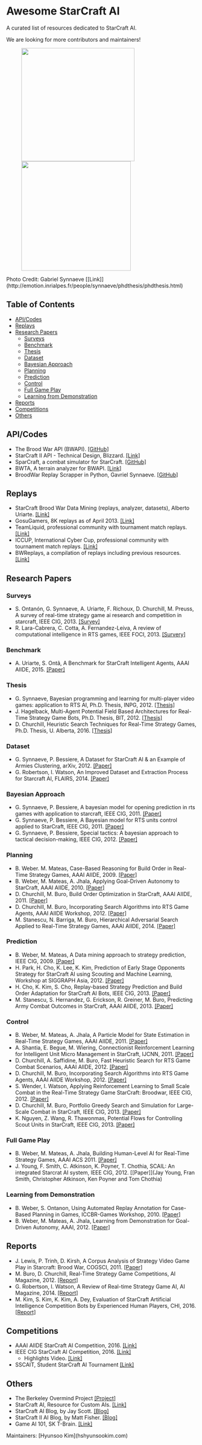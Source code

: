 # Awesome StarCraft AI

A curated list of resources dedicated to StarCraft AI.

We are looking for more contributors and maintainers!

<figure>
<img src="https://scontent.xx.fbcdn.net/v/t1.0-9/14355782_302910503413104_6891631993634370892_n.png?oh=82719817ad42487509778b34c4792305&oe=588F26CB" height="300">
<img src="https://scontent.xx.fbcdn.net/v/t1.0-9/14322406_302910520079769_1227698224819854403_n.jpg?oh=76a56a6f5b124d03dc13c2e5728616d2&oe=58CA891C" title="" height="290">
</figure>
Photo Credit: Gabriel Synnaeve [[Link]](http://emotion.inrialpes.fr/people/synnaeve/phdthesis/phdthesis.html)

<br>


## Table of Contents
 - [API/Codes](#apicodes)
 - [Replays](#replays)
 - [Research Papers](#research-papers)
   - [Surveys](#surveys)
   - [Benchmark](#benchmark)
   - [Thesis](#thesis)
   - [Dataset](#dataset)
   - [Bayesian Approach](#bayesian-approach)
   - [Planning](#planning)
   - [Prediction](#prediction)
   - [Control](#control)
   - [Full Game Play](#full-game-play)
   - [Learning from Demonstration](#learning-from-demonstration)
 - [Reports](#reports)
 - [Competitions](#competitions)
 - [Others](#others)

## API/Codes
- The Brood War API (BWAPI). [[GitHub]](https://github.com/bwapi/bwapi)
- StarCraft II API - Technical Design, Blizzard. [[Link]](http://us.battle.net/forums/en/sc2/topic/20751114921)
- SparCraft, a combat simulator for StarCraft. [[GitHub]](https://github.com/davechurchill/ualbertabot)
- BWTA, A terrain analyzer for BWAPI. [[Link]](https://code.google.com/archive/p/bwta/)
- BroodWar Replay Scrapper in Python, Gavriel Synnaeve. [[GitHub]](https://github.com/syhw/Broodwar_replays_scrappers)

## Replays
- StarCraft Brood War Data Mining (replays, analyzer, datasets), Alberto Uriarte. [[Link]](http://nova.wolfwork.com/dataMining.html)
- GosuGamers, 8K replays as of April 2013. [[Link]](http://www.gosugamers.net/starcraft/replays-archive)
- TeamLiquid, professional community with tournament match replays. [[Link]](http://www.teamliquid.net/replay/index.php)
- ICCUP, International Cyber Cup, professional community with tournament match replays. [[Link]](http://iccup.com/en/starcraft/replays.html)
- BWReplays, a compilation of replays including previous resources. [[Link]](http://bwreplays.com/)

## Research Papers
### Surveys
- S. Ontanón, G. Synnaeve, A. Uriarte, F. Richoux, D. Churchill, M. Preuss, A survey of real-time strategy game ai research and competition in starcraft, IEEE CIG, 2013. [[Survey]](https://hal.inria.fr/file/index/docid/871001/filename/survey.pdf)
- R. Lara-Cabrera, C. Cotta, A. Fernandez-Leiva, A review of computational intelligence in RTS games, IEEE FOCI, 2013. [[Survery]](http://www.lcc.uma.es/~ccottap/papers/lara13review.pdf)

### Benchmark
- A. Uriarte, S. Ontã, A Benchmark for StarCraft Intelligent Agents, AAAI AIIDE, 2015. [[Paper]](https://pdfs.semanticscholar.org/bbe4/2896225a4202754a95cca76252313413a342.pdf)

### Thesis
- G. Synnaeve, Bayesian programming and learning for multi-player video games: application to RTS AI, Ph.D. Thesis, INPG, 2012. [[Thesis]](https://tel.archives-ouvertes.fr/tel-00780635/document)
- J. Hagelback, Multi-Agent Potential Field Based Architectures for Real-Time Strategy Game Bots, Ph.D. Thesis, BIT, 2012. [[Thesis]](http://www.bth.se/tek/jhg.nsf/bilagor/jhg_phd_thesis_cr_pdf/$file/jhg.phd.thesis.cr.pdf)
- D. Churchill, Heuristic Search Techniques for Real-Time Strategy Games, Ph.D. Thesis, U. Alberta, 2016. [[Thesis]](http://www.cs.mun.ca/~dchurchill/pdf/DavidChurchill_phd_thesis.pdf)

### Dataset
- G. Synnaeve, P. Bessiere, A Dataset for StarCraft AI & an Example of Armies Clustering, arXiv, 2012. [[Paper]](https://arxiv.org/pdf/1211.4552.pdf)
- G. Robertson, I. Watson, An Improved Dataset and Extraction Process for Starcraft AI, FLAIRS, 2014. [[Paper]](https://pdfs.semanticscholar.org/1bb9/3ae33a6367ef12c9a4b7a025710495167046.pdf)

### Bayesian Approach
- G. Synnaeve, P. Bessiere, A bayesian model for opening prediction in rts games with application to starcraft, IEEE CIG, 2011. [[Paper]](https://hal.archives-ouvertes.fr/hal-00607277/file/OpeningPrediction.pdf)
- G. Synnaeve, P. Bessiere, A Bayesian model for RTS units control applied to StarCraft, IEEE CIG, 2011. [[Paper]](https://hal.archives-ouvertes.fr/file/index/docid/607281/filename/BayesianUnit.pdf)
- G. Synnaeve, P. Bessiere, Special tactics: A bayesian approach to tactical decision-making, IEEE CIG, 2012. [[Paper]](https://hal.archives-ouvertes.fr/hal-00752841/file/SpecialTactics.pdf)

### Planning
- B. Weber. M. Mateas, Case-Based Reasoning for Build Order in Real-Time Strategy Games, AAAI AIIDE, 2009. [[Paper]](https://games.soe.ucsc.edu/sites/default/files/bweber_aiide_09.pdf)
- B. Weber, M. Mateas, A. Jhala, Applying Goal-Driven Autonomy to StarCraft, AAAI AIIDE, 2010. [[Paper]](http://alumni.soe.ucsc.edu/~bweber/pubs/gda_aiide2010.pdf)
- D. Churchill, M. Buro, Build Order Optimization in StarCraft, AAAI AIIDE, 2011. [[Paper]](https://pdfs.semanticscholar.org/dfd9/1e739bd979c08485a75fd11c501a6ec05118.pdf)
- D. Churchill, M. Buro, Incorporating Search Algorithms into RTS Game Agents, AAAI AIIDE Workshop, 2012. [[Paper]](http://musicweb.ucsd.edu/~sdubnov/Mu270d/AIIDE12/03/WS12-15-005.pdf)
- M. Stanescu, N. Barriga, M. Buro, Hierarchical Adversarial Search Applied to Real-Time Strategy Games, AAAI AIIDE, 2014. [[Paper]](https://pdfs.semanticscholar.org/1ea1/20c8ad129f4984a4bee95096efa4115e8f62.pdf)

### Prediction
- B. Weber, M. Mateas, A Data mining approach to strategy prediction, IEEE CIG, 2009. [[Paper]](http://alumni.soe.ucsc.edu/~bweber/pubs/cig_2009.pdf)
- H. Park, H. Cho, K. Lee, K. Kim, Prediction of Early Stage Opponents Strategy for StarCraft AI using Scouting and Machine Learning, Workshop at SIGGRAPH Asia, 2012. [[Paper]](https://pdfs.semanticscholar.org/0805/94e9ae896d1b1df508575e8dc8546c26e938.pdf)
- H. Cho, K. Kim, S. Cho, Replay-based Strategy Prediction and Build Order Adaptation for StarCraft AI Bots, IEEE CIG, 2013. [[Paper]](http://cilab.sejong.ac.kr/home/lib/exe/fetch.php?media=public:paper:cig_2013.pdf)
- M. Stanescu, S. Hernandez, G. Erickson, R. Greiner, M. Buro, Predicting Army Combat Outcomes in StarCraft, AAAI AIIDE, 2013. [[Paper]](http://citeseerx.ist.psu.edu/viewdoc/download?doi=10.1.1.696.7272&rep=rep1&type=pdf)

### Control
- B. Weber, M. Mateas, A. Jhala, A Particle Model for State Estimation in Real-Time Strategy Games, AAAI AIIDE, 2011. [[Paper]](http://alumni.soe.ucsc.edu/~bweber/pubs/weber_aiide11.pdf)
- A. Shantia, E. Begue, M. Wiering, Connectionist Reinforcement Learning for Intelligent Unit Micro Management in StarCraft, IJCNN, 2011. [[Paper]](http://www.ai.rug.nl/~mwiering/GROUP/ARTICLES/StarCraft.pdf)
- D. Churchill, A. Saffidine, M. Buro, Fast Heuristic Search for RTS Game Combat Scenarios, AAAI AIIDE, 2012. [[Paper]](http://musicweb.ucsd.edu/~sdubnov/Mu270d/AIIDE12/01/AIIDE12-027.pdf)
- D. Churchill, M. Buro, Incorporating Search Algorithms into RTS Game Agents, AAAI AIIDE Workshop, 2012. [[Paper]](http://musicweb.ucsd.edu/~sdubnov/Mu270d/AIIDE12/03/WS12-15-005.pdf)
- S. Wender, I. Watson, Applying Reinforcement Learning to Small Scale Combat in the Real-Time Strategy Game StarCraft: Broodwar, IEEE CIG, 2012. [[Paper]](https://pdfs.semanticscholar.org/1308/c8326203caec91a7c44ffd1dfe86dd227c7f.pdf)
- D. Churchill, M. Buro, Portfolio Greedy Search and Simulation for Large-Scale Combat in StarCraft, IEEE CIG, 2013. [[Paper]](https://pdfs.semanticscholar.org/9fcc/5d4c04db820a7ca5197285cded68fed29f65.pdf)
- K. Nguyen, Z. Wang, R. Thawonmas, Potential Flows for Controlling Scout Units in StarCraft, IEEE CIG, 2013. [[Paper]](http://eldar.mathstat.uoguelph.ca/dashlock/CIG2013/papers/paper_87.pdf)

### Full Game Play
- B. Weber, M. Mateas, A. Jhala, Building Human-Level AI for Real-Time Strategy Games, AAAI ACS 2011. [[Paper]](https://games.soe.ucsc.edu/sites/default/files/weber-acs2011.pdf)
- J. Young, F. Smith, C. Atkinson, K. Poyner, T. Chothia, SCAIL: An integrated Starcrat AI system, IEEE CIG, 2012. [[Paper]](Jay Young, Fran Smith, Christopher Atkinson, Ken Poyner and Tom Chothia)

### Learning from Demonstration
- B. Weber, S. Ontanon, Using Automated Replay Annotation for Case-Based Planning in Games, ICCBR-Games Workshop, 2010. [[Paper]](https://games.soe.ucsc.edu/sites/default/files/iccbr-cg.pdf)
- B. Weber, M. Mateas, A. Jhala, Learning from Demonstration for Goal-Driven Autonomy, AAAI, 2012. [[Paper]](http://alumni.soe.ucsc.edu/~bweber/pubs/Weber-AAAI-2012.pdf)


## Reports
- J. Lewis, P. Trinh, D. Kirsh, A Corpus Analysis of Strategy Video Game Play in Starcraft: Brood War, COGSCI, 2011. [[Paper]](http://mindmodeling.org/cogsci2011/papers/0138/paper0138.pdf)
- M. Buro, D. Churchill, Real-Time Strategy Game Competitions, AI Magazine, 2012. [[Report]](https://pdfs.semanticscholar.org/9acf/46f89bc944dea9fd44ffb2722aef2b34688a.pdf)
- G. Robertson, I. Watson, A Review of Real-time Strategy Game AI, AI Magazine, 2014. [[Report]](http://www.aaai.org/ojs/index.php/aimagazine/article/view/2478/2457)
- M. Kim, S. Kim, K. Kim, A. Dey, Evaluation of StarCraft Artificial Intelligence Competition Bots by Experienced Human Players, CHI, 2016. [[Report]](http://www.cs.cmu.edu/~sjunikim/publications/CHI2016_LBW_Starcraft.pdf)


## Competitions
- AAAI AIIDE StarCraft AI Competition, 2016. [[Link]](http://www.cs.mun.ca/~dchurchill/starcraftaicomp/)
- IEEE CIG StarCraft AI Competition, 2016. [[Link]](https://sites.google.com/site/starcraftaic/)
   - Highlights Video. [[Link]](https://www.facebook.com/cjdahrl/videos/1155031857896481/)
- SSCAIT, Student StarCraft AI Tournament [[Link]](http://sscaitournament.com/)


## Others
- The Berkeley Overmind Project [[Project]](http://overmind.cs.berkeley.edu/)
- StarCraft AI, Resource for Custom AIs. [[Link]](http://www.starcraftai.com/wiki/Main_Page)
- StarCraft AI Blog, by Jay Scott. [[Blog]](http://satirist.org/ai/starcraft/blog/)
- StarCraft II AI Blog, by Matt Fisher. [[Blog]](https://graphics.stanford.edu/~mdfisher/GameAIs.html)
- Game AI 101, SK T-Brain. [[Link]](https://www.facebook.com/SKTBrain/photos/pcb.316808125356675/316807855356702/?type=3&theater)


<div class="align-center">Maintainers: [Hyunsoo Kim](hshyunsookim.com)</div>
